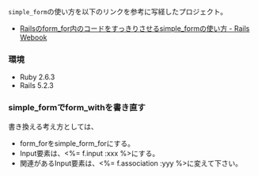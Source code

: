`simple_form`の使い方を以下のリンクを参考に写経したプロジェクト。

* [Railsのform\_for内のコードをすっきりさせるsimple\_formの使い方 \- Rails Webook](https://ruby-rails.hatenadiary.com/entry/20140730/1406700205)


### 環境

* Ruby 2.6.3
* Rails 5.2.3


### simple_formでform_withを書き直す
書き換える考え方としては、

* form_forをsimple_form_forにする。
* Input要素は、<%= f.input :xxx %>にする。
* 関連があるInput要素は、<%= f.association :yyy %>に変えて下さい。
